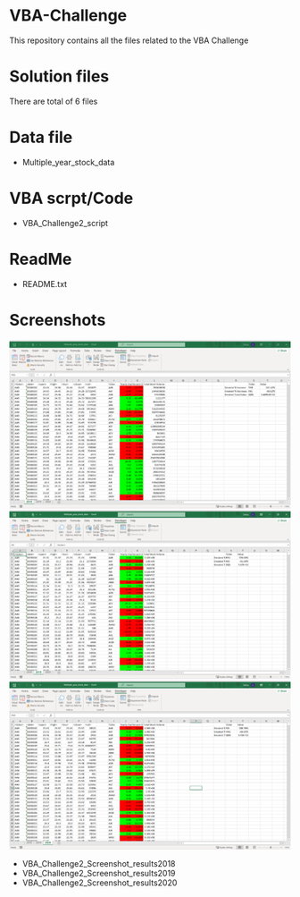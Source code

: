 # VBA-Challenge
This repository contains all the files related to the VBA Challenge
# Solution files
There are total of 6 files  
  # Data file
 - Multiple_year_stock_data
  # VBA scrpt/Code
 - VBA_Challenge2_script
  # ReadMe
 - README.txt
  # Screenshots
![VBA_Challenge2_Screenshot_results2018](VBA_Challenge2_Screenshot_results2018.png)
![VBA_Challenge2_Screenshot_results2019](VBA_Challenge2_Screenshot_results2019.png)
![VBA_Challenge2_Screenshot_results2020](VBA_Challenge2_Screenshot_results2020.png)
 - VBA_Challenge2_Screenshot_results2018
 - VBA_Challenge2_Screenshot_results2019
 - VBA_Challenge2_Screenshot_results2020
